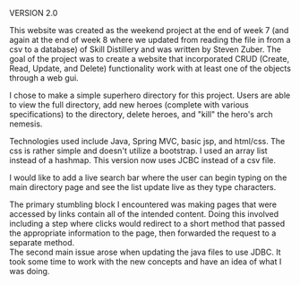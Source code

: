 VERSION 2.0

This website was created as the weekend project at the end of week 7 (and again at the end of week 8 where we updated from reading the file in from a csv to a database) of Skill Distillery and was written by Steven Zuber.
The goal of the project was to create a website that incorporated CRUD (Create, Read, Update, and Delete)
functionality work with at least one of the objects through a web gui.

I chose to make a simple superhero directory for this project. Users are able to view the full directory,
add new heroes (complete with various specifications) to the directory, delete heroes, and "kill" the hero's arch nemesis.

Technologies used include Java, Spring MVC, basic jsp, and html/css. The css is rather simple and doesn't utilize a bootstrap. I used an array list instead of a hashmap. This version now uses JCBC instead of a csv file.

I would like to add a live search bar where the user can begin typing on the main directory page and see the
list update live as they type characters.

The primary stumbling block I encountered was making pages that were accessed by links contain all of the intended content.
Doing this involved including a step where clicks would redirect to a short method that passed the appropriate information to the page,
then forwarded the request to a separate method.  
The second main issue arose when updating the java files to use JDBC. It took some time to work with the new concepts and have an idea of what I was doing. 
